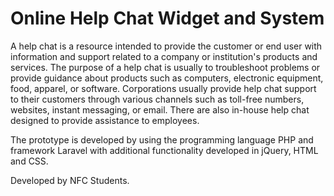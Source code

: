 # Online Help Chat Widget and System

A help chat is a resource intended to provide the customer or end user with information and support related to a company or institution's products and services. The purpose of a help chat is usually to troubleshoot problems or provide guidance about products such as computers, electronic equipment, food, apparel, or software. Corporations usually provide help chat support to their customers through various channels such as toll-free numbers, websites, instant messaging, or email. There are also in-house help chat designed to provide assistance to employees.

The prototype is developed by using the programming language PHP and framework Laravel with additional functionality developed in jQuery, HTML and CSS.

Developed by NFC Students.
